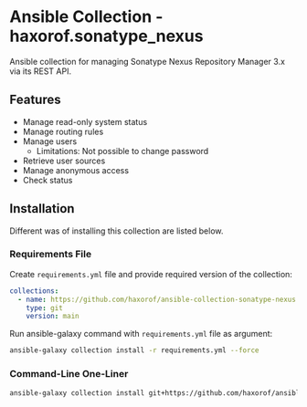 # Ansible Collection - haxorof.sonatype_nexus

Ansible collection for managing Sonatype Nexus Repository Manager 3.x via its REST API.

## Features

* Manage read-only system status
* Manage routing rules
* Manage users
  * Limitations: Not possible to change password
* Retrieve user sources
* Manage anonymous access
* Check status

## Installation

Different was of installing this collection are listed below.

### Requirements File

Create `requirements.yml` file and provide required version of the collection:

```yaml
collections:
  - name: https://github.com/haxorof/ansible-collection-sonatype-nexus.git
    type: git
    version: main
```

Run ansible-galaxy command with `requirements.yml` file as argument:

```bash
ansible-galaxy collection install -r requirements.yml --force
```

### Command-Line One-Liner

```bash
ansible-galaxy collection install git+https://github.com/haxorof/ansible-collection-sonatype-nexus.git
```

